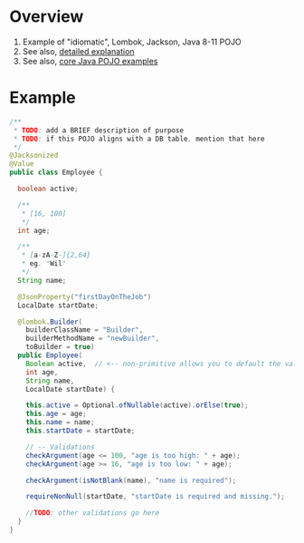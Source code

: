 # Overview
1. Example of "idiomatic", Lombok, Jackson, Java 8-11 POJO
1. See also, [detailed explanation](./pojos.lombok.java8-11.md)
1. See also, [core Java POJO examples](./pojos.core.java8-11.md)

# Example
```java
/**
 * TODO: add a BRIEF description of purpose
 * TODO: if this POJO aligns with a DB table, mention that here
 */
@Jacksonized
@Value
public class Employee {

  boolean active;

  /**
   * [16, 100]
   */
  int age;

  /**
   * [a-zA-Z-]{2,64}
   * eg. "Wil"
   */
  String name;

  @JsonProperty("firstDayOnTheJob")
  LocalDate startDate;

  @lombok.Builder(
    builderClassName = "Builder",
    builderMethodName = "newBuilder",
    toBuilder = true)
  public Employee(
    Boolean active,  // <-- non-primitive allows you to default the value
    int age,
    String name,
    LocalDate startDate) {

    this.active = Optional.ofNullable(active).orElse(true);
    this.age = age;
    this.name = name;
    this.startDate = startDate;

    // -- Validations
    checkArgument(age <= 100, "age is too high: " + age);
    checkArgument(age >= 16, "age is too low: " + age);

    checkArgument(isNotBlank(name), "name is required");

    requireNonNull(startDate, "startDate is required and missing.");

    //TODO: other validations go here
  }
}
```
